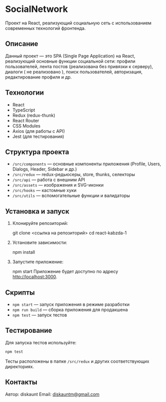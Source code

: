 # SocialNetwork

Проект на React, реализующий социальную сеть с использованием современных технологий фронтенда.

## Описание

Данный проект — это SPA (Single Page Application) на React, реализующий основные функции социальной сети: профили пользователей, лента постов (реализована без привязки к серверу), диалоги ( не реализовано ), поиск пользователей, авторизация, редактирование профиля и др.

## Технологии

- React
- TypeScript
- Redux (redux-thunk)
- React Router
- CSS Modules
- Axios (для работы с API)
- Jest (для тестирования)

## Структура проекта

- `/src/components` — основные компоненты приложения (Profile, Users, Dialogs, Header, Sidebar и др.)
- `/src/redux` — redux-редьюсеры, store, thunks, селекторы
- `/src/api` — работа с внешним API
- `/src/assets` — изображения и SVG-иконки
- `/src/hooks` — кастомные хуки
- `/src/utils` — вспомогательные функции и валидаторы

## Установка и запуск

1. Клонируйте репозиторий:

   git clone <ссылка на репозиторий>
   cd react-kabzda-1

2. Установите зависимости:

   npm install

3. Запустите приложение:

   npm start
   Приложение будет доступно по адресу [http://localhost:3000](http://localhost:3000).

## Скрипты

- `npm start` — запуск приложения в режиме разработки
- `npm run build` — сборка приложения для продакшена
- `npm test` — запуск тестов

## Тестирование

Для запуска тестов используйте:
```bash
npm test
```
Тесты расположены в папке `/src/redux` и других соответствующих директориях.

## Контакты

Автор: diskaunt
Email: diskauntm@gmail.com
